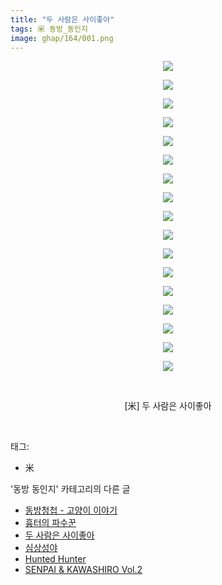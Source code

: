 ```yaml
---
title: "두 사람은 사이좋아"
tags: 米 동방_동인지
image: ghap/164/001.png
---
```

<div class="article">
<p style="text-align: center; clear: none; float: none;"><img src="{{ site.nasurl }}/ghap/164/001.png"/></p>
<p style="text-align: center; clear: none; float: none;"><img src="{{ site.nasurl }}/ghap/164/002.png"/></p>
<p style="text-align: center; clear: none; float: none;"><img src="{{ site.nasurl }}/ghap/164/003.png"/></p>
<p style="text-align: center; clear: none; float: none;"><img src="{{ site.nasurl }}/ghap/164/004.png"/></p>
<p style="text-align: center; clear: none; float: none;"><img src="{{ site.nasurl }}/ghap/164/005.png"/></p>
<p style="text-align: center; clear: none; float: none;"><img src="{{ site.nasurl }}/ghap/164/006.png"/></p>
<p style="text-align: center; clear: none; float: none;"><img src="{{ site.nasurl }}/ghap/164/007.png"/></p>
<p style="text-align: center; clear: none; float: none;"><img src="{{ site.nasurl }}/ghap/164/008.png"/></p>
<p style="text-align: center; clear: none; float: none;"><img src="{{ site.nasurl }}/ghap/164/009.png"/></p>
<p style="text-align: center; clear: none; float: none;"><img src="{{ site.nasurl }}/ghap/164/010.png"/></p>
<p style="text-align: center; clear: none; float: none;"><img src="{{ site.nasurl }}/ghap/164/011.png"/></p>
<p style="text-align: center; clear: none; float: none;"><img src="{{ site.nasurl }}/ghap/164/012.png"/></p>
<p style="text-align: center; clear: none; float: none;"><img src="{{ site.nasurl }}/ghap/164/013.png"/></p>
<p style="text-align: center; clear: none; float: none;"><img src="{{ site.nasurl }}/ghap/164/014.png"/></p>
<p style="text-align: center; clear: none; float: none;"><img src="{{ site.nasurl }}/ghap/164/015.png"/></p>
<p style="text-align: center; clear: none; float: none;"><img src="{{ site.nasurl }}/ghap/164/016.png"/></p>
<p style="text-align: center; clear: none; float: none;"><img src="{{ site.nasurl }}/ghap/164/017.png"/></p>
<p style="text-align: center; clear: none; float: none;"><br/></p>
<p style="text-align: center; clear: none; float: none;">[米] 두 사람은 사이좋아</p>
<p><br/></p>
</div><div class="tagTrail">
<p>태그: </p>
<ul>
<li>米</li>
</ul>
</div><div class="another">
<p>'동방 동인지' 카테고리의 다른 글</p>
<ul>
<li><a href="/2016-06-18-ghap_168">동방청첩 - 고양이 이야기</a></li>
<li><a href="/2016-06-18-ghap_165">흉터의 파수꾼</a></li>
<li><a href="/2016-06-18-ghap_164">두 사람은 사이좋아</a></li>
<li><a href="/2016-06-18-ghap_162">심상성야</a></li>
<li><a href="/2016-06-18-ghap_161">Hunted Hunter</a></li>
<li><a href="/2016-06-18-ghap_160">SENPAI &amp; KAWASHIRO Vol.2</a></li>
</ul>
</div><div class="cb_module cb_fluid">
<div class="cb_wrt cb_profile">
</div><!-- commentList close -->
</div>
<br/>
<p id="refer"></p>
<br/>
